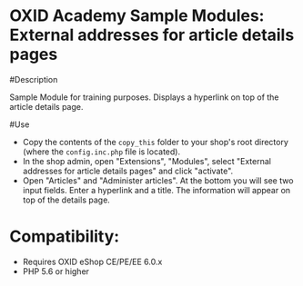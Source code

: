 OXID Academy Sample Modules: External addresses for article details pages
=========================================================================

#Description

Sample Module for training purposes.
Displays a hyperlink on top of the article details page.

#Use

* Copy the contents of the `copy_this` folder to your shop's root directory (where the `config.inc.php` file is located).
* In the shop admin, open "Extensions", "Modules", select "External addresses for article details pages" and click "activate".
* Open "Articles" and "Administer articles". At the bottom you will see two input fields. Enter a hyperlink and a title. The information will appear on top of the details page.

# Compatibility:

* Requires OXID eShop CE/PE/EE 6.0.x
* PHP 5.6 or higher